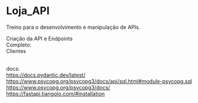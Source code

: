 # Loja_API

Treino para o desenvolvimento e manipulação de APIs.

Criação da API e Endpoints<br>
Completo:
<br>Clientes




<br>docs:
<br>https://docs.pydantic.dev/latest/
<br>https://www.psycopg.org/psycopg3/docs/api/sql.html#module-psycopg.sql
<br>https://www.psycopg.org/psycopg3/docs/
<br>https://fastapi.tiangolo.com/#installation
